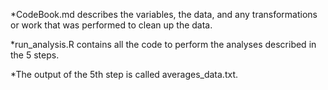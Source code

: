 *CodeBook.md describes the variables, the data, and any transformations or work that was performed to clean up the data.

*run_analysis.R contains all the code to perform the analyses described in the 5 steps.

*The output of the 5th step is called averages_data.txt.


